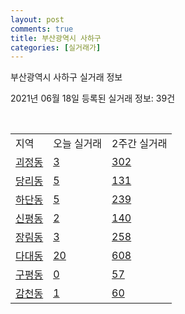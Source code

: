 ```yaml
---
layout: post
comments: true
title: 부산광역시 사하구
categories: [실거래가]
---
```


부산광역시 사하구 실거래 정보

2021년 06월 18일 등록된 실거래 정보: 39건

<script type="text/javascript">
  google.charts.load('current', {'packages':['corechart']});
  google.charts.setOnLoadCallback(drawChart);

  function drawChart() {
    var data = google.visualization.arrayToDataTable([['거래일', '매매', '전월세', '전매'], ['2021-02', 0, 14, 2], ['2021-03', 27, 82, 0], ['2021-04', 344, 228, 15], ['2021-05', 575, 247, 26], ['2021-06', 151, 84, 0]]);

    var options = {
      title: '최근 유형별 거래량 추이',
      legend: { position: 'bottom' }
    };

    var chart = new google.visualization.LineChart(document.getElementById('columnchart_material'));
    chart.draw(data, (options));
  }
</script>

<div id="columnchart_material" style="width: 450px; margin-left: -35px"></div>
<br>
<table class="sortable">
  <tr>
    <td>지역</td>
    <td>오늘 실거래</td>
    <td>2주간 실거래</td>
  </tr>

  
  <tr class="item">
    <td><a href="2638010100.html">괴정동</a></td>
    <td><a href="2638010100.html">3</a></td>
    <td><a href="2638010100.html">302</a></td>
  </tr>
    

  <tr class="item">
    <td><a href="2638010200.html">당리동</a></td>
    <td><a href="2638010200.html">5</a></td>
    <td><a href="2638010200.html">131</a></td>
  </tr>
    

  <tr class="item">
    <td><a href="2638010300.html">하단동</a></td>
    <td><a href="2638010300.html">5</a></td>
    <td><a href="2638010300.html">239</a></td>
  </tr>
    

  <tr class="item">
    <td><a href="2638010400.html">신평동</a></td>
    <td><a href="2638010400.html">2</a></td>
    <td><a href="2638010400.html">140</a></td>
  </tr>
    

  <tr class="item">
    <td><a href="2638010500.html">장림동</a></td>
    <td><a href="2638010500.html">3</a></td>
    <td><a href="2638010500.html">258</a></td>
  </tr>
    

  <tr class="item">
    <td><a href="2638010600.html">다대동</a></td>
    <td><a href="2638010600.html">20</a></td>
    <td><a href="2638010600.html">608</a></td>
  </tr>
    

  <tr class="item">
    <td><a href="2638010700.html">구평동</a></td>
    <td><a href="2638010700.html">0</a></td>
    <td><a href="2638010700.html">57</a></td>
  </tr>
    

  <tr class="item">
    <td><a href="2638010800.html">감천동</a></td>
    <td><a href="2638010800.html">1</a></td>
    <td><a href="2638010800.html">60</a></td>
  </tr>
    


</table>


    